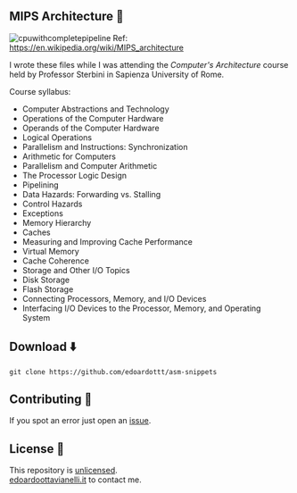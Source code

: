 MIPS Architecture 💾
-------

![cpuwithcompletepipeline](https://github.com/edoardottt/images/blob/main/asm-snippets/mips.png)
Ref: https://en.wikipedia.org/wiki/MIPS_architecture

I wrote these files while I was attending the *Computer's Architecture* course held by Professor Sterbini in Sapienza University of Rome.  

Course syllabus:

  - Computer Abstractions and Technology
  - Operations of the Computer Hardware
  - Operands of the Computer Hardware
  - Logical Operations
  - Parallelism and Instructions: Synchronization
  - Arithmetic for Computers
  - Parallelism and Computer Arithmetic
  - The Processor Logic Design
  - Pipelining
  - Data Hazards: Forwarding vs. Stalling
  - Control Hazards
  - Exceptions
  - Memory Hierarchy
  - Caches
  - Measuring and Improving Cache Performance
  - Virtual Memory
  - Cache Coherence
  - Storage and Other I/O Topics
  - Disk Storage
  - Flash Storage
  - Connecting Processors, Memory, and I/O Devices
  - Interfacing I/O Devices to the Processor, Memory, and Operating System


Download ⬇️
-------

```console
git clone https://github.com/edoardottt/asm-snippets
```

Contributing 🤝
------

If you spot an error just open an [issue](https://github.com/edoardottt/asm-snippets).

License 📝
-------

This repository is [unlicensed](https://github.com/edoardottt/asm-snippets/blob/master/LICENSE).  
[edoardoottavianelli.it](https://www.edoardoottavianelli.it) to contact me.
